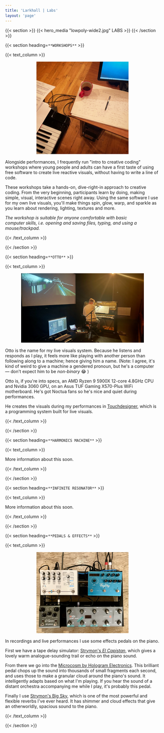 ```yaml
---
title: 'Larkhall | Labs'
layout: 'page'
---
```


{{< section >}}
    {{< hero_media "lowpoly-wide2.jpg" LABS >}}
{{< /section >}}

{{< section heading=`**WORKSHOPS**` >}}

{{< text_column >}}

<p align="center">
<img src="Workshop.jpg" width="300" /><br>
</p>

Alongside performances, I frequently run "intro to creative coding" workshops where young people and adults can have a first taste of using free software to create live reactive visuals, without having to write a line of code.

These workshops take a hands-on, dive-right-in approach to creative coding. From the very beginning, participants learn by doing, making simple, visual, interactive scenes right away. Using the same software I use for my own live visuals, you'll make things spin, glow, warp, and sparkle as you learn about rendering, lighting, textures and more. 

_The workshop is suitable for anyone comfortable with basic computer skills, i.e. opening and saving files, typing, and using a mouse/trackpad._

{{< /text_column >}}

{{< /section >}}

{{< section heading=`**OTTO**` >}}

{{< text_column >}}

<p align="center">
<img src="Otto.jpg" width="400" /><br>
</p>

Otto is the name for my live visuals system. Because he listens and responds as I play, it feels more like playing with another person than following along to a machine; hence giving him a name. (Note: I agree, it's kind of weird to give a machine a gendered pronoun, but he's a computer— don't expect him to be _non-binary_ 😂 )

Otto is, if you're into specs, an AMD Ryzen 9 5900X 12-core 4.8GHz CPU and Nvidia 3060 GPU, on an Asus TUF Gaming X570-Plus WiFi motherboard. He's got Noctua fans so he's nice and quiet during performances. 

He creates the visuals during my performances in [Touchdesigner](https://derivative.ca/), which is a programming system built for live visuals.

{{< /text_column >}}

{{< /section >}}

{{< section heading=`**HARMONICS MACHINE**` >}}

{{< text_column >}}

More information about this soon.

{{< /text_column >}}

{{< /section >}}


{{< section heading=`**INFINITE RESONATOR**` >}}

{{< text_column >}}

More information about this soon.

{{< /text_column >}}

{{< /section >}}

{{< section heading=`**PEDALS & EFFECTS**` >}}

{{< text_column >}}

<p align="center">
<img src="pedalboard.jpg" width="300" /><br>
</p>

In recordings and live performances I use some effects pedals on the piano. 

First we have a tape delay simulator: [Strymon's _El Capistan_](https://www.strymon.net/), which gives a lovely warm analogue-sounding trail or echo on the piano sound.

From there we go into the [Microcosm by Hologram Electronics](https://www.hologramelectronics.com/microcosm). This brilliant pedal chops up the sound into thousands of small fragments each second, and uses those to make a granular cloud around the piano's sound. It intelligently adapts based on what I'm playing. If you hear the sound of a distant orchestra accompanying me while I play, it's probably this pedal.

Finally I use [Strymon's Big Sky](https://www.strymon.net/), which is one of the most powerful and flexible reverbs I've ever heard. It has shimmer and cloud effects that give an otherworldly, spacious sound to the piano.

{{< /text_column >}}

{{< /section >}}
